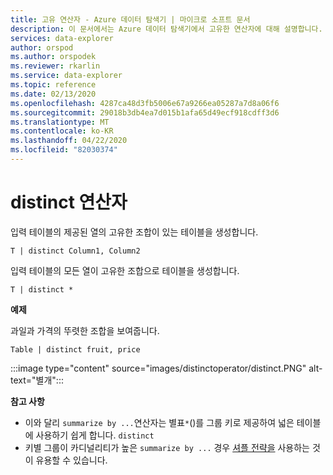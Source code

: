 ```yaml
---
title: 고유 연산자 - Azure 데이터 탐색기 | 마이크로 소프트 문서
description: 이 문서에서는 Azure 데이터 탐색기에서 고유한 연산자에 대해 설명합니다.
services: data-explorer
author: orspod
ms.author: orspodek
ms.reviewer: rkarlin
ms.service: data-explorer
ms.topic: reference
ms.date: 02/13/2020
ms.openlocfilehash: 4287ca48d3fb5006e67a9266ea05287a7d8a06f6
ms.sourcegitcommit: 29018b3db4ea7d015b1afa65d49ecf918cdff3d6
ms.translationtype: MT
ms.contentlocale: ko-KR
ms.lasthandoff: 04/22/2020
ms.locfileid: "82030374"
---
```

# <a name="distinct-operator"></a>distinct 연산자

입력 테이블의 제공된 열의 고유한 조합이 있는 테이블을 생성합니다. 

```kusto
T | distinct Column1, Column2
```

입력 테이블의 모든 열이 고유한 조합으로 테이블을 생성합니다.

```kusto
T | distinct *
```

**예제**

과일과 가격의 뚜렷한 조합을 보여줍니다.

```kusto
Table | distinct fruit, price
```

:::image type="content" source="images/distinctoperator/distinct.PNG" alt-text="별개":::

**참고 사항**

* 이와 달리 `summarize by ...`연산자는 별표`*`()를 그룹 키로 제공하여 넓은 테이블에 사용하기 쉽게 합니다. `distinct`
* 키별 그룹이 카디널리티가 높은 `summarize by ...` 경우 [셔플 전략을](shufflequery.md) 사용하는 것이 유용할 수 있습니다.